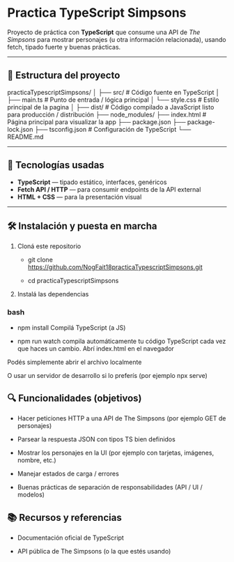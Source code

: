 # Practica TypeScript Simpsons

Proyecto de práctica con **TypeScript** que consume una API de *The Simpsons* para mostrar personajes (u otra información relacionada), usando fetch, tipado fuerte y buenas prácticas.

---

## 🧩 Estructura del proyecto

practicaTypescriptSimpsons/
│
├── src/ # Código fuente en TypeScript
│ ├── main.ts # Punto de entrada / lógica principal
│ └── style.css # Estilo principal de la pagina
│
├── dist/ # Código compilado a JavaScript listo para producción / distribución
├── node_modules/
├── index.html # Página principal para visualizar la app
├── package.json
├── package-lock.json
├── tsconfig.json # Configuración de TypeScript
└── README.md

---

## 🚀 Tecnologías usadas

- **TypeScript** — tipado estático, interfaces, genéricos
- **Fetch API / HTTP** — para consumir endpoints de la API external
- **HTML + CSS** — para la presentación visual

---

## 🛠️ Instalación y puesta en marcha

1. Cloná este repositorio  

   - git clone https://github.com/NogFait18practicaTypescriptSimpsons.git


   - cd practicaTypescriptSimpsons

2. Instalá las dependencias

### bash

- npm install
Compilá TypeScript (a JS)


- npm run watch
compila automáticamente tu código TypeScript cada vez que haces un cambio.
Abrí index.html en el navegador

Podés simplemente abrir el archivo localmente

O usar un servidor de desarrollo si lo preferís (por ejemplo npx serve)


## 🔍 Funcionalidades (objetivos)
- Hacer peticiones HTTP a una API de The Simpsons (por ejemplo GET de personajes)

- Parsear la respuesta JSON con tipos TS bien definidos

- Mostrar los personajes en la UI (por ejemplo con tarjetas, imágenes, nombre, etc.)

- Manejar estados de carga / errores

- Buenas prácticas de separación de responsabilidades (API / UI / modelos)


## 📚 Recursos y referencias
- Documentación oficial de TypeScript

- API pública de The Simpsons (o la que estés usando)

